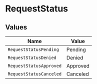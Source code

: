 # RequestStatus


## Values

| Name                    | Value                   |
| ----------------------- | ----------------------- |
| `RequestStatusPending`  | Pending                 |
| `RequestStatusDenied`   | Denied                  |
| `RequestStatusApproved` | Approved                |
| `RequestStatusCanceled` | Canceled                |